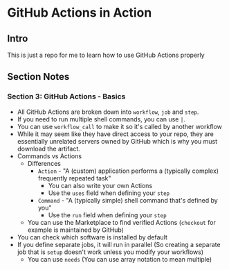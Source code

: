 # GitHub Actions in Action

## Intro
This is just a repo for me to learn how to use GitHub Actions properly

## Section Notes
### Section 3: GitHub Actions - Basics
* All GitHub Actions are broken down into `workflow`, `job` and `step`.
* If you need to run multiple shell commands, you can use `|`.
* You can use `workflow_call` to make it so it's called by another workflow
* While it may seem like they have direct access to your repo, they are essentially unrelated servers owned by GitHub
which is why you must download the artifact.
* Commands vs Actions
  * Differences
    * `Action` - "A (custom) application performs a (typically complex) frequently repeated task"
      * You can also write your own Actions
      * Use the `uses` field when defining your `step`
    * `Command` - "A (typically simple) shell command that's defined by you"
      * Use the `run` field when defining your `step`
  * You can use the Marketplace to find verified Actions (`checkout` for example is maintained by GitHub)
* You can check which software is installed by default
* If you define separate jobs, it will run in parallel (So creating a separate job that is `setup` doesn't work unless 
you modify your workflows)
  * You can use `needs` (You can use array notation to mean multiple)
